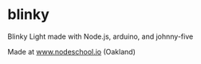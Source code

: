 blinky
======

Blinky Light made with Node.js, arduino, and johnny-five

Made at www.nodeschool.io (Oakland)
